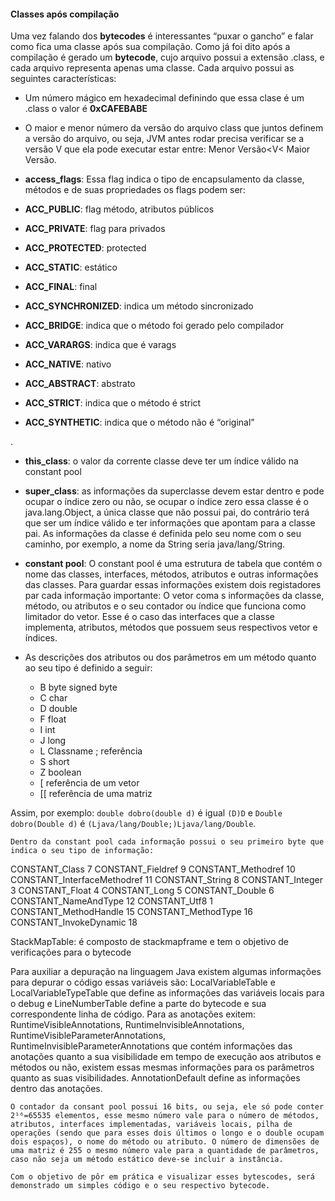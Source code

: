 #### Classes após compilação


Uma vez falando dos **bytecodes** é interessantes “puxar o gancho” e falar como fica uma classe após sua compilação. Como já foi dito após a compilação é gerado um **bytecode**, cujo arquivo possui a extensão .class, e cada arquivo representa apenas uma classe. Cada arquivo possui as seguintes características:

 
* Um número mágico em hexadecimal definindo que essa clase é um .class o valor é **0xCAFEBABE**

* O maior e menor número da versão do arquivo class que juntos definem a versão do arquivo, ou seja, JVM antes rodar precisa verificar se a versão V que ela pode executar estar entre: Menor Versão<V< Maior Versão.

* **access_flags**: Essa flag indica o tipo de encapsulamento da classe, métodos e de suas propriedades os flags podem ser:


* **ACC_PUBLIC**: flag método, atributos públicos
* **ACC_PRIVATE**: flag para privados
* **ACC_PROTECTED**: protected
* **ACC_STATIC**: estático
* **ACC_FINAL**: final
* **ACC_SYNCHRONIZED**: indica um método sincronizado
* **ACC_BRIDGE**: indica que o método foi gerado pelo compilador
* **ACC_VARARGS**: indica que é varags 
* **ACC_NATIVE**: nativo
* **ACC_ABSTRACT**: abstrato
* **ACC_STRICT**: indica que o método é strict
* **ACC_SYNTHETIC**: indica que o método não é “original”


. 
* **this_class**: o valor da corrente classe deve ter um índice válido na constant pool
 
* **super_class**: as informações da superclasse devem estar dentro e pode ocupar o índice zero ou não, se ocupar o índice zero essa classe é o java.lang.Object, a única classe que não possui pai, do contrário terá que ser um índice válido e ter informações que apontam para a classe pai. As informações da classe é definida pelo seu nome com o seu caminho, por exemplo, a nome da String seria java/lang/String.

* **constant pool**: O constant pool é uma estrutura de tabela que contém o nome das classes, interfaces, métodos, atributos e outras informações das classes. Para guardar essas informações existem dois registadores par cada informação importante: O vetor coma s informações da classe, método, ou atributos e o seu contador ou índice que funciona como limitador do vetor. Esse é o caso das interfaces que a classe implementa, atributos, métodos que possuem seus respectivos vetor e índices.

* As descrições dos atributos ou dos parâmetros em um método quanto ao seu tipo é definido a seguir:

  * B byte signed byte 
  * C char 
  * D double 
  * F float 
  * I int 
  * J long 
  * L Classname ; referência 
  * S short
  * Z boolean 
  * [ referência de um vetor 
  * [[ referência de uma matriz 


Assim, por exemplo: `double dobro(double d)` é igual  `(D)D` e `Double dobro(Double d)` é `(Ljava/lang/Double;)Ljava/lang/Double`.

	Dentro da constant pool cada informação possui o seu primeiro byte que indica o seu tipo de informação:

CONSTANT_Class 7 
CONSTANT_Fieldref 9 
CONSTANT_Methodref 10 
CONSTANT_InterfaceMethodref 11 
CONSTANT_String 8 
CONSTANT_Integer 3 
CONSTANT_Float 4 
CONSTANT_Long 5 
CONSTANT_Double 6 
CONSTANT_NameAndType 12 
CONSTANT_Utf8 1 
CONSTANT_MethodHandle 15 
CONSTANT_MethodType 16 
CONSTANT_InvokeDynamic 18 




StackMapTable: é composto de stackmapframe e tem o objetivo de verificações para o bytecode

Para auxiliar a depuração na linguagem Java existem algumas informações para depurar o código essas variáveis são: LocalVariableTable e LocalVariableTypeTable que define as informações das variáveis locais para o debug e LineNumberTable define a parte do bytecode e sua correspondente linha de código.
Para as anotações exitem: RuntimeVisibleAnnotations, RuntimeInvisibleAnnotations, RuntimeVisibleParameterAnnotations, RuntimeInvisibleParameterAnnotations que contém informações das anotações quanto a sua visibilidade em tempo de execução aos atributos e métodos ou não, existem essas mesmas informações para os parâmetros quanto as suas visibilidades. AnnotationDefault define as informações dentro das anotações.

	O contador da consant pool possui 16 bits, ou seja, ele só pode conter 2¹⁶=65535 elementos, esse mesmo número vale para o número de métodos, atributos, interfaces implementadas, variáveis locais, pilha de operações (sendo que para esses dois últimos o longo e o double ocupam dois espaços), o nome do método ou atributo. O número de dimensões de uma matriz é 255 o mesmo número vale para a quantidade de parâmetros, caso não seja um método estático deve-se incluir a instância.
	
	Com o objetivo de pôr em prática e visualizar esses bytescodes, será demonstrado um simples código e o seu respectivo bytecode.